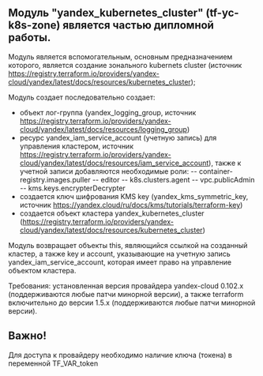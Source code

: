 Модуль "yandex_kubernetes_cluster" (tf-yc-k8s-zone) является частью дипломной работы.
-------------------------------------------------------------------------------------

Модуль является вспомогательным, основным предназначением которого, является создание зонального kubernets cluster (источник https://registry.terraform.io/providers/yandex-cloud/yandex/latest/docs/resources/kubernetes_cluster);

Модуль создает последовательно создает:
- объект лог-группа (yandex_logging_group, источник https://registry.terraform.io/providers/yandex-cloud/yandex/latest/docs/resources/logging_group)
- ресурс yandex_iam_service_account (учетную запись) для управления кластером, источник https://registry.terraform.io/providers/yandex-cloud/yandex/latest/docs/resources/iam_service_account), также к учетной записи добавляются необходимые роли:
  -- container-registry.images.puller
  -- editor
  -- k8s.clusters.agent
  -- vpc.publicAdmin
  -- kms.keys.encrypterDecrypter
- создается ключ шифрования KMS key (yandex_kms_symmetric_key, источник https://yandex.cloud/ru/docs/kms/tutorials/terraform-key)
- создается объект кластера yandex_kubernetes_cluster (https://registry.terraform.io/providers/yandex-cloud/yandex/latest/docs/resources/kubernetes_cluster)

Модуль возвращает объекты this, являющийся ссылкой на созданный кластер, а также key и account, указывающие на учетную запись yandex_iam_service_account, которая имеет право на управление объектом кластера. 

Требования: установленная версия провайдера yandex-cloud 0.102.x (поддерживаются любые патчи минорной версии), а также terraform включительно до версии 1.5.x (поддерживаются любые патчи минорной версии).

Важно!
------
Для доступа к провайдеру необходимо наличие ключа (токена) в переменной TF_VAR_token